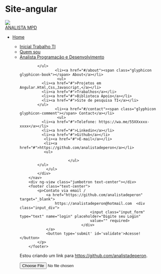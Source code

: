 # Site-angular

<html ng-app="app">
    <head>
        <meta http-equiv="Content-Type" content="text/html; charset=utf-8" />
        <meta http-equiv="content-language" content="pt-br" />
        <title>AngularJS - Single Page Application</title>
        <link rel="stylesheet" href="https://maxcdn.bootstrapcdn.com/bootstrap/3.3.6/css/bootstrap.min.css">
        <script src="https://ajax.googleapis.com/ajax/libs/jquery/1.11.3/jquery.min.js"></script>
        <script src="http://maxcdn.bootstrapcdn.com/bootstrap/3.3.5/js/bootstrap.min.js"></script>
        <script src="https://ajax.googleapis.com/ajax/libs/angularjs/1.5.0/angular.min.js"></script>
        <script src="https://ajax.googleapis.com/ajax/libs/angularjs/1.5.0/angular-route.min.js"></script>
        <script src="app/app.js"></script>
        <script src="app/controllers/controller.js"></script>
        <script src="app/routes/route.js"></script>
   </head>
    <body>
      <img class="img-responsive" src="https://img2.gratispng.com/20180205/asq/kisspng-information-technology-wallpaper-technology-png-file-5a790adacf0c29.2872624015178820748481.jpg">
        <nav class="navbar navbar-default">
            <div class="container">
                <div class="navbar-header">
                    <a class="navbar-brand" href="/">ANALISTA MPD </a>
                </div>
                                <ul class="nav navbar-nav navbar-right">
                    <li><a href="#/home"><span class="glyphicon glyphicon-home"></span> Home</a></li>
                     <ul>
              <li><a href="#">Inicial Trabalho TI</a></li>
              <li><a href="#">Quem sou</a></li>
              <li><a href="#">Analista Programação e Desenvolvimento</a></li>
              
            </ul>
                    <li><a href="#/about"><span class="glyphicon glyphicon-book"></span> About</a></li>
                     <ul>
              <li><a href="#">Projetos em Angular.Html,Css,Javascript,</a></li>
              <li><a href="#">Trabalhos</a></li>
              <li><a href="#">Biblioteca Apoio</a></li>
              <li><a href="#">Site de pesquisa TI</a></li>
            </ul>
                    <li><a href="#/contact"><span class="glyphicon glyphicon-comment"></span> Contact</a></li>
                     <ul>
              <li><a href="#">Telefone: https://wa.me/55XXxxxx-xxxx</a></li>
              <li><a href="#">Linkedin</a></li>
              <li><a href="#">Github</a></li>
               <li><a href="#">E-mail</a></li>
               <li><a href="#">https://github.com/analistadeperon</a></li>
               <ul>
              
                          </ul>
            </ul>
                </ul>
            </div>
        </nav> 
        <div ng-view class="jumbotron text-center"></div>
        <footer class="text-center">
            <p>Contato via email /  
                <a href="https://github.com/analistadeperon" target="_blank"> 
                    https://analistadeperon@hotmail.com  <div class="input_div">
                                    <input class="input_form" type="text" name="login" placeholder="Digite seu Login"
                                    value="" required>
                                </div>
                </a>
                <button type='submit' id='validate'>Acesse!</button>
            </p>
        </footer>
   </body>
</html>
<p>Estou criando um link para
<a href="https://analistadeperon@hotmail.com"
   title="O melhor lugar para encontrar mais informações sobre meus projetos e como contribuir"> https://github.com/analistadeperon</a>.
</p>



<input type="file" name="file" accept="image/*" required="required" />
